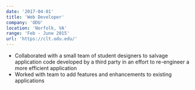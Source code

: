 ```yaml
---
date: '2017-04-01'
title: 'Web Developer'
company: 'ODU'
location: 'Norfolk, VA'
range: 'Feb - June 2015'
url: 'https://clt.odu.edu/'
---
```


- Collaborated with a small team of student designers to salvage application code developed by a third party in an effort to re-engineer a more efficient application
- Worked with team to add features and enhancements to existing applications
